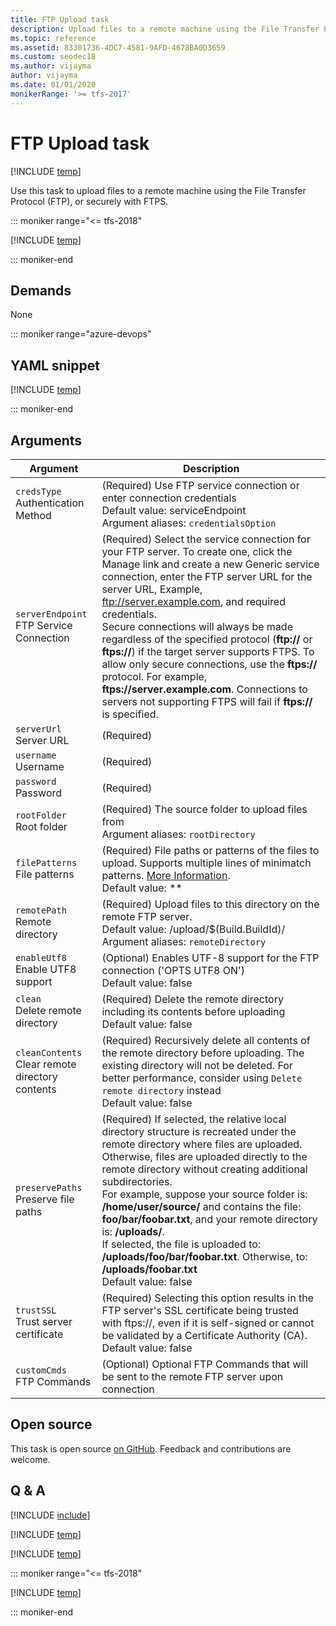 ```yaml
---
title: FTP Upload task
description: Upload files to a remote machine using the File Transfer Protocol (FTP), or securely with FTPS on Azure Pipelines and Team Foundation Server (TFS)
ms.topic: reference
ms.assetid: 83301736-4DC7-4581-9AFD-4678BA0D3659
ms.custom: seodec18
ms.author: vijayma
author: vijayma
ms.date: 01/01/2020
monikerRange: '>= tfs-2017'
---
```


# FTP Upload task

[!INCLUDE [temp](../../includes/version-tfs-2017-rtm.md)]

Use this task to upload files to a remote machine using the File Transfer Protocol (FTP), or securely with FTPS.

::: moniker range="<= tfs-2018"

[!INCLUDE [temp](../../includes/concept-rename-note.md)]

::: moniker-end

## Demands

None

::: moniker range="azure-devops"

## YAML snippet

[!INCLUDE [temp](../includes/yaml/FtpUploadV2.md)]

::: moniker-end

## Arguments

|Argument|Description|
|--- |--- |
| `credsType` <br/>Authentication Method | (Required) Use FTP service connection or enter connection credentials <br/>Default value: serviceEndpoint <br/>Argument aliases: `credentialsOption`|
| `serverEndpoint` <br/>FTP Service Connection| (Required) Select the service connection for your FTP server.  To create one, click the Manage link and create a new Generic service connection, enter the FTP server URL for the server URL, Example, ftp://server.example.com, and required credentials. <br/>Secure connections will always be made regardless of the specified protocol (**ftp://** or **ftps://**) if the target server supports FTPS.  To allow only secure connections, use the **ftps://** protocol. For example, **ftps://server.example.com**.  Connections to servers not supporting FTPS will fail if **ftps://** is specified.|
| `serverUrl` <br/> Server URL | (Required) |
| `username` <br/> Username | (Required) |
| `password` <br/> Password | (Required) |
| `rootFolder` <br/> Root folder | (Required) The source folder to upload files from <br/>Argument aliases: `rootDirectory`|
| `filePatterns` <br/> File patterns | (Required) File paths or patterns of the files to upload.  Supports multiple lines of minimatch patterns. [More Information](https://go.microsoft.com/fwlink/?LinkId=800269).<br/>Default value: **|
| `remotePath` <br/> Remote directory | (Required) Upload files to this directory on the remote FTP server. <br/>Default value: /upload/$(Build.BuildId)/ <br/>Argument aliases: `remoteDirectory`|
| `enableUtf8` <br/> Enable UTF8 support | (Optional) Enables UTF-8 support for the FTP connection ('OPTS UTF8 ON') <br/>Default value: false|
| `clean` <br/> Delete remote directory | (Required) Delete the remote directory including its contents before uploading <br/>Default value: false|
| `cleanContents` <br/>Clear remote directory contents | (Required) Recursively delete all contents of the remote directory before uploading. The existing directory will not be deleted. For better performance, consider using `Delete remote directory` instead <br/>Default value: false|
| `preservePaths` <br/> Preserve file paths | (Required) If selected, the relative local directory structure is recreated under the remote directory where files are uploaded.  Otherwise, files are uploaded directly to the remote directory without creating additional subdirectories. <br/>For example, suppose your source folder is: **/home/user/source/** and contains the file: **foo/bar/foobar.txt**, and your remote directory is: **/uploads/**. <br/>If selected, the file is uploaded to: **/uploads/foo/bar/foobar.txt**.  Otherwise, to: **/uploads/foobar.txt** <br/>Default value: false|
| `trustSSL` <br/> Trust server certificate | (Required) Selecting this option results in the FTP server's SSL certificate being trusted with ftps://, even if it is self-signed or cannot be validated by a Certificate Authority (CA). <br/>Default value: false|
| `customCmds` <br/>FTP Commands | (Optional) Optional FTP Commands that will be sent to the remote FTP server upon connection |

## Open source

This task is open source [on GitHub](https://github.com/Microsoft/azure-pipelines-tasks). Feedback and contributions are welcome.

## Q & A

<!-- BEGINSECTION class="md-qanda" -->

[!INCLUDE [include](../includes/qa-minimatch.md)]

[!INCLUDE [temp](../includes/build-step-common-qa.md)]

[!INCLUDE [temp](../../includes/qa-agents.md)]

::: moniker range="<= tfs-2018"

[!INCLUDE [temp](../../includes/qa-versions.md)]

::: moniker-end

<!-- ENDSECTION -->
